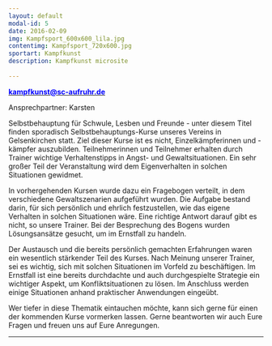 ```yaml
---
layout: default
modal-id: 5
date: 2016-02-09
img: Kampfsport_600x600_lila.jpg
contentimg: Kampfsport_720x600.jpg
sportart: Kampfkunst
description: Kampfkunst microsite
             
---
```

  
<p><b><a href="mailto:kampfkunst@sc-aufruhr.de"><font color="#0000FF">kampfkunst@sc-aufruhr.de</font></a></b></p>

Ansprechpartner: Karsten

Selbstbehauptung für Schwule, Lesben und Freunde - unter diesem Titel finden sporadisch Selbstbehauptungs-Kurse unseres Vereins in Gelsenkirchen statt. 
Ziel dieser Kurse ist es nicht, Einzelkämpferinnen und -kämpfer auszubilden. Teilnehmerinnen und Teilnehmer erhalten durch Trainer wichtige Verhaltenstipps in Angst- und Gewaltsituationen. 
Ein sehr großer Teil der Veranstaltung wird dem Eigenverhalten in solchen Situationen gewidmet.
 
In vorhergehenden Kursen wurde dazu ein Fragebogen verteilt, in dem verschiedene Gewaltszenarien aufgeführt wurden. 
Die Aufgabe bestand darin, für sich persönlich und ehrlich festzustellen, wie das eigene Verhalten in solchen Situationen wäre. 
Eine richtige Antwort darauf gibt es nicht, so unsere Trainer. Bei der Besprechung des Bogens wurden Lösungsansätze gesucht, um im Ernstfall zu handeln.
 
Der Austausch und die bereits persönlich gemachten Erfahrungen waren ein wesentlich stärkender Teil des Kurses. 
Nach Meinung unserer Trainer, sei es wichtig, sich mit solchen Situationen im Vorfeld zu beschäftigen. 
Im Ernstfall ist eine bereits durchdachte und auch durchgespielte Strategie ein wichtiger Aspekt, um Konfliktsituationen zu lösen. 
Im Anschluss werden einige Situationen anhand praktischer Anwendungen eingeübt.
 
Wer tiefer in diese Thematik eintauchen möchte, kann sich gerne für einen der kommenden Kurse vormerken lassen. 
Gerne beantworten wir auch Eure Fragen und freuen uns auf Eure Anregungen.
  

___
